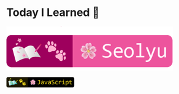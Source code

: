 # Today I Learned :memo:

<a href="https://github.com/seol-yu" target="_blank">
    <p align="left">
        <img src="https://github.com/seol-yu/TIL/blob/master/images/author-badge-light.png?raw=true" />
    </p>
</a>
<a href="https://github.com/seol-yu/TIL/tree/master/JavaScript" target="_blank">
    <p align="left">
        <img src="https://github.com/seol-yu/TIL/blob/master/images/javascript-badge.png?raw=true" height=30 />
    </p>
</a>